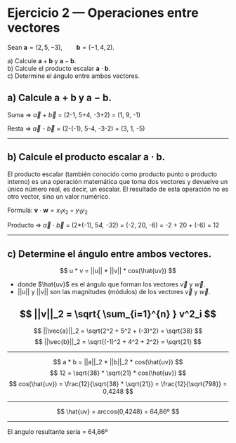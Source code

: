 # Ejercicio 2 — Operaciones entre vectores

Sean $\mathbf{a}=(2,5,-3),\qquad \mathbf{b}=(-1,4,2).$

a) Calcule $\mathbf{a}+\mathbf{b}$ y $\mathbf{a}-\mathbf{b}$.  
b) Calcule el producto escalar $\mathbf{a}\cdot\mathbf{b}$.  
c) Determine el ángulo entre ambos vectores.


## a) Calcule $\mathbf{a}+\mathbf{b}$ y $\mathbf{a}-\mathbf{b}$. 

Suma =>  $\vec{a}$ + $\vec{b}$ = (2-1, 5+4, -3+2) = (1, 9, -1)

Resta =>  $\vec{a}$ - $\vec{b}$ = (2-(-1), 5-4, -3-2) = (3, 1, -5)

---

## b) Calcule el producto escalar $\mathbf{a}\cdot\mathbf{b}$.  

El producto escalar (también conocido como producto punto o producto interno) es una operación matemática que toma dos vectores y devuelve un único número real, es decir, un escalar. El resultado de esta operación no es otro vector, sino un valor numérico.

Formula: $\mathbf{v}\cdot \mathbf{w}=x_{1}x_{2}+y_{1}y_{2}$

Producto =>  $\vec{a}$ $\cdot$ $\vec{b}$ = (2*(-1), 5*4, -3*2) = (-2, 20, -6) = -2 + 20 + (-6) = 12

---

## c) Determine el ángulo entre ambos vectores.

$$
u * v = ||u|| * ||v|| * cos(\hat{uv})
$$

* donde $\hat{uv}$ es el ángulo que forman los vectores $\vec{v}$ y $\vec{w}$.
* ||u|| y ||v|| son las magnitudes (módulos) de los vectores $\vec{v}$ y $\vec{w}$.  

$$
||v||_2 = \sqrt{ \sum_{i=1}^{n} } v^2_i
$$
--------
$$
||\vec{a}||_2 =  \sqrt{2^2 + 5^2 + (-3)^2} = \sqrt{38}
$$
$$
||\vec{b}||_2 =  \sqrt{(-1)^2 + 4^2 + 2^2} = \sqrt{21}
$$

-------------

$$
a * b = ||a||_2 * ||b||_2 * cos(\hat{uv})
$$
$$
12 = \sqrt{38} * \sqrt{21} * cos(\hat{uv})
$$
$$
cos(\hat{uv}) = \frac{12}{\sqrt{38} * \sqrt{21}} = \frac{12}{\sqrt{798}} = 0,4248
$$

--------
$$
\hat{uv} = arccos(0,4248) = 64,86º
$$

----
El angulo resultante seria = 64,86º